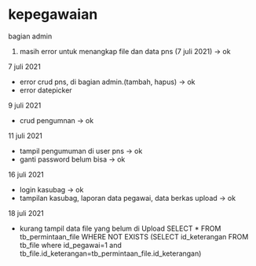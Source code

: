 # kepegawaian

bagian admin
1. masih error untuk menangkap file dan data pns (7 juli 2021) -> ok

7 juli 2021
- error crud pns, di bagian admin.(tambah, hapus) -> ok
- error datepicker

9 juli 2021
- crud pengumnan -> ok

11 juli 2021
- tampil pengumuman di user pns -> ok
- ganti password belum bisa -> ok

16 juli 2021
- login kasubag -> ok
- tampilan kasubag, laporan data pegawai, data berkas upload -> ok

18 juli 2021
- kurang tampil data file yang belum di Upload
SELECT * FROM tb_permintaan_file WHERE NOT EXISTS (SELECT id_keterangan FROM tb_file where id_pegawai=1 and tb_file.id_keterangan=tb_permintaan_file.id_keterangan)
